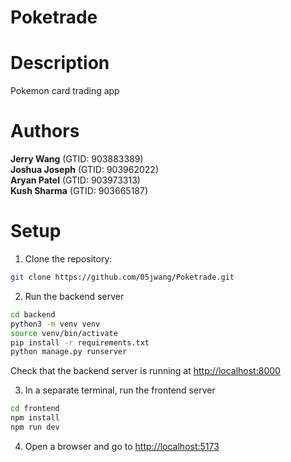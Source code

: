 # Poketrade

# Description

Pokemon card trading app

# Authors

**Jerry Wang** (GTID: 903883389)\
**Joshua Joseph** (GTID: 903962022)\
**Aryan Patel** (GTID: 903973313)\
**Kush Sharma** (GTID: 903665187)

# Setup

1. Clone the repository:
```bash
git clone https://github.com/05jwang/Poketrade.git
```

2. Run the backend server

```bash
cd backend
python3 -m venv venv
source venv/bin/activate
pip install -r requirements.txt
python manage.py runserver
```

Check that the backend server is running at <http://localhost:8000>

3. In a separate terminal, run the frontend server

```bash
cd frontend
npm install
npm run dev
```

4. Open a browser and go to <http://localhost:5173>
